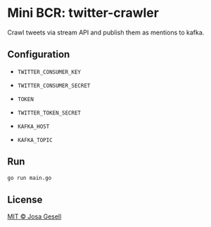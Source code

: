 # Mini BCR: twitter-crawler

Crawl tweets via stream API and publish them as mentions to kafka.

## Configuration

- `TWITTER_CONSUMER_KEY`
- `TWITTER_CONSUMER_SECRET`
- `TOKEN`
- `TWITTER_TOKEN_SECRET`

- `KAFKA_HOST`
- `KAFKA_TOPIC`

## Run

```sh
go run main.go
```

## License

[MIT © Josa Gesell](../LICENSE)

